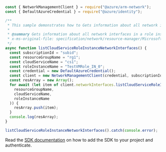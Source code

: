 ```javascript
const { NetworkManagementClient } = require("@azure/arm-network");
const { DefaultAzureCredential } = require("@azure/identity");

/**
 * This sample demonstrates how to Gets information about all network interfaces in a role instance in a cloud service.
 *
 * @summary Gets information about all network interfaces in a role instance in a cloud service.
 * x-ms-original-file: specification/network/resource-manager/Microsoft.Network/stable/2021-08-01/examples/CloudServiceRoleInstanceNetworkInterfaceList.json
 */
async function listCloudServiceRoleInstanceNetworkInterfaces() {
  const subscriptionId = "subid";
  const resourceGroupName = "rg1";
  const cloudServiceName = "cs1";
  const roleInstanceName = "TestVMRole_IN_0";
  const credential = new DefaultAzureCredential();
  const client = new NetworkManagementClient(credential, subscriptionId);
  const resArray = new Array();
  for await (let item of client.networkInterfaces.listCloudServiceRoleInstanceNetworkInterfaces(
    resourceGroupName,
    cloudServiceName,
    roleInstanceName
  )) {
    resArray.push(item);
  }
  console.log(resArray);
}

listCloudServiceRoleInstanceNetworkInterfaces().catch(console.error);
```

Read the [SDK documentation](https://github.com/Azure/azure-sdk-for-js/blob/%40azure%2Farm-network_28.0.0/sdk/network/arm-network/README.md) on how to add the SDK to your project and authenticate.
